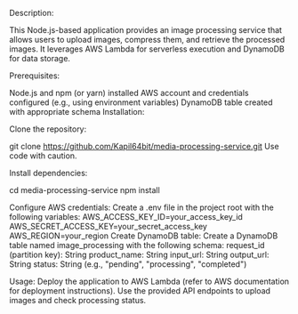 Description:

This Node.js-based application provides an image processing service that allows users to upload images, compress them, and retrieve the processed images. It leverages AWS Lambda for serverless execution and DynamoDB for data storage.

Prerequisites:

Node.js and npm (or yarn) installed
AWS account and credentials configured (e.g., using environment variables)
DynamoDB table created with appropriate schema
Installation:

Clone the repository:

git clone https://github.com/Kapil64bit/media-processing-service.git
Use code with caution.

Install dependencies:

cd media-processing-service
npm install

Configure AWS credentials: Create a .env file in the project root with the following variables:
AWS_ACCESS_KEY_ID=your_access_key_id
AWS_SECRET_ACCESS_KEY=your_secret_access_key
AWS_REGION=your_region
Create DynamoDB table: Create a DynamoDB table named image_processing with the following schema:
request_id (partition key): String
product_name: String
input_url: String
output_url: String
status: String (e.g., "pending", "processing", "completed")

Usage:
Deploy the application to AWS Lambda (refer to AWS documentation for deployment instructions).
Use the provided API endpoints to upload images and check processing status.
